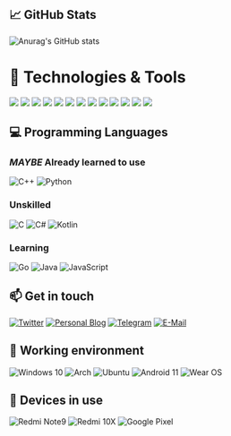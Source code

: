 ## &#x1f4c8; GitHub Stats
![Anurag's GitHub stats](https://github-readme-stats.vercel.app/api?username=hkkss2003&show_icons=true&theme=dracula)

# 🔧 Technologies & Tools
![](https://img.shields.io/badge/OS-Linux-informational?style=flat&logo=linux&logoColor=white&color=2bbc8a)
![](https://img.shields.io/badge/Editor-IntelliJ_IDEA-informational?style=flat&logo=intellij-idea&logoColor=white&color=2bbc8a)
![](https://img.shields.io/badge/Code-Python-informational?style=flat&logo=python&logoColor=white&color=2bbc8a)
![](https://img.shields.io/badge/Code-JavaScript-informational?style=flat&logo=javascript&logoColor=white&color=2bbc8a)
![](https://img.shields.io/badge/Code-Golang-informational?style=flat&logo=go&logoColor=white&color=2bbc8a)
![](https://img.shields.io/badge/Code-Make-informational?style=flat&logo=cmake&logoColor=white&color=2bbc8a)
![](https://img.shields.io/badge/Code-Vue-informational?style=flat&logo=vue.js&logoColor=white&color=2bbc8a)
![](https://img.shields.io/badge/Shell-Bash-informational?style=flat&logo=gnu-bash&logoColor=white&color=2bbc8a)
![](https://img.shields.io/badge/Tools-PostgreSQL-informational?style=flat&logo=postgresql&logoColor=white&color=2bbc8a)
![](https://img.shields.io/badge/Tools-Docker-informational?style=flat&logo=docker&logoColor=white&color=2bbc8a)
![](https://img.shields.io/badge/Tools-Kubernetes-informational?style=flat&logo=kubernetes&logoColor=white&color=2bbc8a)
![](https://img.shields.io/badge/Tools-Red_Hat_OpenShift-informational?style=flat&logo=red-hat-open-shift&logoColor=white&color=2bbc8a)
![](https://img.shields.io/badge/Cloud-Digital_Ocean-informational?style=flat&logo=digitalocean&logoColor=white&color=2bbc8a)

## 💻 Programming Languages

### *MAYBE* Already learned to use

![C++](https://img.shields.io/badge/-C%2b%2b-00599c?style=flat-square&logo=C%2b%2b&logoColor=fff)
![Python](https://img.shields.io/badge/-Python-3776ab?style=flat-square&logo=python&logoColor=fff)

### Unskilled
![C](https://img.shields.io/badge/-C-a8b9cc?style=flat-square&logo=C&logoColor=fff)
![C#](https://img.shields.io/badge/C%23-%23239120.svg?style=flat-square&logo=c-sharp&logoColor=fff)
![Kotlin](https://img.shields.io/badge/Kotlin-%230095D5.svg?style=flat-square&logo=kotlin&logoColor=fff)

### Learning

![Go](https://img.shields.io/badge/Go-%2300ADD8.svg?style=flat-square&logo=go&logoColor=fff)
![Java](https://img.shields.io/badge/-Java-007396?style=flat-square&logo=Java&logoColor=fff)
![JavaScript](https://img.shields.io/badge/-JavaScript-f7df1e?style=flat-square&logo=JavaScript&labelColor=f7df1e&logoColor=000)

## 📫 Get in touch

[![Twitter](https://img.shields.io/twitter/follow/hkkss2003?color=1ca0f1&label=%40hkkss2003&logo=twitter&logoColor=white&style=flat-square&labelColor=1ca0f1)](https://twitter.com/hkkss2003)
[![Personal Blog](https://img.shields.io/badge/-https://www.hicool.icu/-4d4d4d?style=flat-square&logo=Bloglovin&logoColor=fff)](https://www.hicool.icu)
[![Telegram](https://img.shields.io/badge/-t.me/hkkss2003-3db6f1?style=flat-square&logo=Telegram&logoColor=2ca5e0)](https://t.me/hkkss2003)
[![E-Mail](https://img.shields.io/badge/-hkkss2003@qq.com-168de2?style=flat-square&logo=mail.ru&logoColor=white&labelColor=168de2)](mailto:hkkss2003@qq.com)

## 💾 Working environment
![Windows 10](https://img.shields.io/badge/Windows%2010-00adef?style=flat-square&logo=windows&logoColor=ffffff)
![Arch](https://img.shields.io/badge/Arch%20Linux-1793D1?logo=arch-linux&logoColor=fff&style=flat-square)
![Ubuntu](https://img.shields.io/badge/Ubuntu-E95420?style=flat-square&logo=ubuntu&logoColor=white)
![Android 11](https://img.shields.io/badge/Android%2011-3ddc84?style=flat-square&logo=android&logoColor=ffffff)
![Wear OS](https://img.shields.io/badge/Wear%20OS%20-4285f4?style=flat-square&logo=wear%20os&logoColor=ffffff)

## 📱 Devices in use
![Redmi Note9](https://img.shields.io/badge/Redmi%20Note%209-fd4900?style=flat-square&logo=xiaomi&logoColor=ffffff)
![Redmi 10X](https://img.shields.io/badge/Redmi%2010X-fd4900?style=flat-square&logo=xiaomi&logoColor=ffffff)
![Google Pixel](https://img.shields.io/badge/Google%20Pixel-4285f4?style=flat-square&logo=google&logoColor=ffffff)
